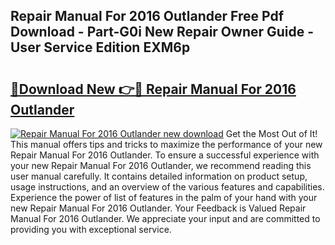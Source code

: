 ## Repair Manual For 2016 Outlander Free Pdf Download - Part-G0i New Repair Owner Guide - User Service Edition EXM6p

# <h2><a href="http://bc63462.oget.top/?id=Repair+Manual+For+2016+Outlander">🔗Download New 👉🔴 Repair Manual For 2016 Outlander</a></h2>

[![Repair Manual For 2016 Outlander new download](https://i.imgur.com/5g1atiW.png)](http://bc63462.oget.top/?id=Repair+Manual+For+2016+Outlander)
Get the Most Out of It! This manual offers tips and tricks to maximize the performance of your new Repair Manual For 2016 Outlander. To ensure a successful experience with your new Repair Manual For 2016 Outlander, we recommend reading this user manual carefully. It contains detailed information on product setup, usage instructions, and an overview of the various features and capabilities. Experience the power of list of features in the palm of your hand with your new Repair Manual For 2016 Outlander. Your Feedback is Valued Repair Manual For 2016 Outlander. We appreciate your input and are committed to providing you with exceptional service.
